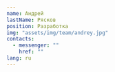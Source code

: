 ```yaml
---
name: Андрей
lastName: Рясков
position: Разработка
img: "assets/img/team/andrey.jpg"
contacts:
  - messenger: ""
    href: ""
lang: ru
---
```

